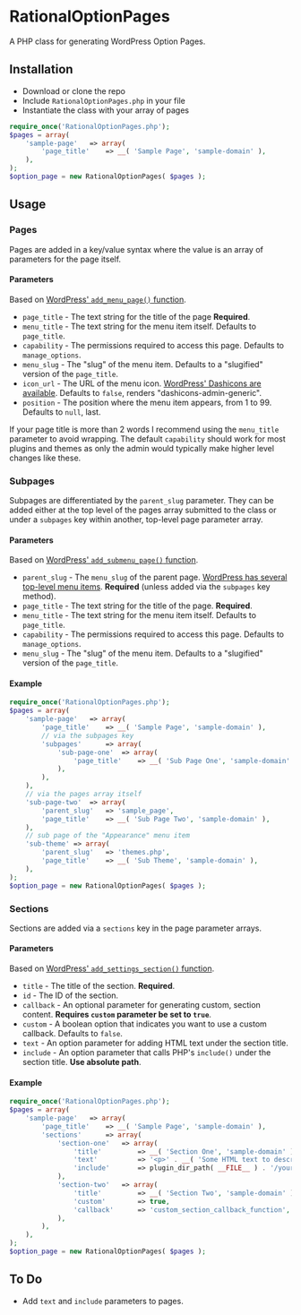 # RationalOptionPages

A PHP class for generating WordPress Option Pages.

## Installation

* Download or clone the repo
* Include `RationalOptionPages.php` in your file
* Instantiate the class with your array of pages

```php
require_once('RationalOptionPages.php');
$pages = array(
	'sample-page'	=> array(
		'page_title'	=> __( 'Sample Page', 'sample-domain' ),
	),
);
$option_page = new RationalOptionPages( $pages );
```

## Usage

### Pages

Pages are added in a key/value syntax where the value is an array of parameters for the page itself.

#### Parameters

Based on [WordPress' `add_menu_page()` function](https://developer.wordpress.org/reference/functions/add_menu_page/).

* `page_title` - The text string for the title of the page __Required__.
* `menu_title` - The text string for the menu item itself. Defaults to `page_title`.
* `capability` - The permissions required to access this page. Defaults to `manage_options`.
* `menu_slug` - The "slug" of the menu item. Defaults to a "slugified" version of the `page_title`.
* `icon_url` - The URL of the menu icon. [WordPress' Dashicons are available](https://developer.wordpress.org/resource/dashicons). Defaults to `false`, renders "dashicons-admin-generic".
* `position` - The position where the menu item appears, from 1 to 99. Defaults to `null`, last.

If your page title is more than 2 words I recommend using the `menu_title` parameter to avoid wrapping. The default `capability` should work for most plugins and themes as only the admin would typically make higher level changes like these.

### Subpages

Subpages are differentiated by the `parent_slug` parameter. They can be added either at the top level of the pages array submitted to the class or under a `subpages` key within another, top-level page parameter array.

#### Parameters

Based on [WordPress' `add_submenu_page()` function](https://developer.wordpress.org/reference/functions/add_submenu_page/).

* `parent_slug` - The `menu_slug` of the parent page. [WordPress has several top-level menu items](https://codex.wordpress.org/Administration_Menus#Using_add_submenu_page). __Required__ (unless added via the `subpages` key method).
* `page_title` - The text string for the title of the page. __Required__.
* `menu_title` - The text string for the menu item itself. Defaults to `page_title`.
* `capability` - The permissions required to access this page. Defaults to `manage_options`.
* `menu_slug` - The "slug" of the menu item. Defaults to a "slugified" version of the `page_title`.

#### Example

```php
require_once('RationalOptionPages.php');
$pages = array(
	'sample-page'	=> array(
		'page_title'	=> __( 'Sample Page', 'sample-domain' ),
		// via the subpages key
		'subpages'		=> array(
			'sub-page-one'	=> array(
				'page_title'	=> __( 'Sub Page One', 'sample-domain' ),
			),
		),
	),
	// via the pages array itself
	'sub-page-two'	=> array(
		'parent_slug'	=> 'sample_page',
		'page_title'	=> __( 'Sub Page Two', 'sample-domain' ),
	),
	// sub page of the "Appearance" menu item
	'sub-theme'	=> array(
		'parent_slug'	=> 'themes.php',
		'page_title'	=> __( 'Sub Theme', 'sample-domain' ),
	),
);
$option_page = new RationalOptionPages( $pages );
```

### Sections

Sections are added via a `sections` key in the page parameter arrays.

#### Parameters

Based on [WordPress' `add_settings_section()` function](https://developer.wordpress.org/reference/functions/add_settings_section/).

* `title` - The title of the section. __Required__.
* `id` - The ID of the section.
* `callback` - An optional parameter for generating custom, section content. __Requires `custom` parameter be set to `true`__.
* `custom` - A boolean option that indicates you want to use a custom callback. Defaults to `false`.
* `text` - An option parameter for adding HTML text under the section title.
* `include` - An option parameter that calls PHP's `include()` under the section title. __Use absolute path__.

#### Example

```php
require_once('RationalOptionPages.php');
$pages = array(
	'sample-page'	=> array(
		'page_title'	=> __( 'Sample Page', 'sample-domain' ),
		'sections'		=> array(
			'section-one'	=> array(
				'title'			=> __( 'Section One', 'sample-domain' ),
				'text'			=> '<p>' . __( 'Some HTML text to describe the section', 'sample-domain' ) . '</p>',
				'include'		=> plugin_dir_path( __FILE__ ) . '/your-include.php',
			),
			'section-two'	=> array(
				'title'			=> __( 'Section Two', 'sample-domain' ),
				'custom'		=> true,
				'callback'		=> 'custom_section_callback_function',
			),
		),
	),
);
$option_page = new RationalOptionPages( $pages );
```

## To Do

* Add `text` and `include` parameters to pages.
